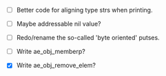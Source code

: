 - [ ] Better code for aligning type strs when printing.
- [ ] Maybe addressable nil value?
- [ ] Redo/rename the so-called 'byte oriented' putses.
- [ ] Write ae_obj_memberp?

- [X] Write ae_obj_remove_elem?

